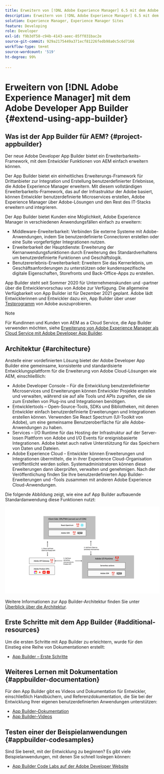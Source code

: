 ```yaml
---
title: Erweitern von [!DNL Adobe Experience Manager] 6.5 mit dem Adobe Developer App Builder.
description: Erweitern von [!DNL Adobe Experience Manager] 6.5 mit dem Adobe Developer App Builder.
solution: Experience Manager, Experience Manager Sites
feature: Developing
role: Developer
exl-id: f9b3df58-c94b-4143-aeec-85ff031bac2e
source-git-commit: 929a2175449a371ecf81226fedb98a0c5c6d7166
workflow-type: tm+mt
source-wordcount: '519'
ht-degree: 99%

---
```


# Erweitern von [!DNL Adobe Experience Manager] mit dem Adobe Developer App Builder {#extend-using-app-builder}

## Was ist der App Builder für AEM? {#project-appbuilder}

Der neue Adobe Developer App Builder bietet ein Erweiterbarkeits-Framework, mit dem Entwickler Funktionen von AEM einfach erweitern können.

Der App Builder bietet ein einheitliches Erweiterungs-Framework für Drittanbieter zur Integration und Erstellung benutzerdefinierter Erlebnisse, die Adobe Experience Manager erweitern. Mit diesem vollständigen Erweiterbarkeits-Framework, das auf der Infrastruktur der Adobe basiert, können Entwickler benutzerdefinierte Microservices erstellen, Adobe Experience Manager über Adobe-Lösungen und den Rest des IT-Stacks erweitern und integrieren.

Der App Builder bietet Kunden eine Möglichkeit, Adobe Experience Manager in verschiedenen Anwendungsfällen einfach zu erweitern:

* Middleware-Erweiterbarkeit: Verbinden Sie externe Systeme mit Adobe-Anwendungen, indem Sie benutzerdefinierte Connectoren erstellen oder eine Suite vorgefertigter Integrationen nutzen.
* Erweiterbarkeit der Hauptdienste: Erweiterung der Kernanwendungsfunktionen durch Erweiterung des Standardverhaltens um benutzerdefinierte Funktionen und Geschäftslogik.
* Benutzererlebnis-Erweiterbarkeit: Erweitern Sie das Kernerlebnis, um Geschäftsanforderungen zu unterstützen oder kundenspezifische digitale Eigenschaften, Storefronts und Back-Office-Apps zu erstellen.

App Builder steht seit Sommer 2020 für Unternehmenskunden und -partner über die Entwicklervorschau von Adobe zur Verfügung. Die allgemeine Verfügbarkeit von App Builder ist für Dezember 2021 geplant. Adobe lädt Entwicklerinnen und Entwickler dazu ein, App Builder über unser [Testprogramm](https://developer.adobe.com/app-builder/docs/get_started/app_builder_get_started/set-up#access-and-credentials) von Adobe auszuprobieren.

>[!NOTE]
>
>Für Kundinnen und Kunden von AEM as a Cloud Service, die App Builder verwenden möchten, siehe [Erweiterung von Adobe Experience Manager als Cloud Service mit Adobe Developer App Builder](/help/sites-developing/app-builder.md).

## Architektur {#architecture}

Anstelle einer vordefinierten Lösung bietet der Adobe Developer App Builder eine gemeinsame, konsistente und standardisierte Entwicklungsplattform für die Erweiterung von Adobe Cloud-Lösungen wie AEM, einschließlich:

* Adobe Developer Console – Für die Entwicklung benutzerdefinierter Microservices und Erweiterungen können Entwickler Projekte erstellen und verwalten, während sie auf alle Tools und APIs zugreifen, die sie zum Erstellen von Plug-ins und Integrationen benötigen.
* Entwicklertools – Open-Source-Tools, SDKs und Bibliotheken, mit denen Entwickler einfach benutzerdefinierte Erweiterungen und Integrationen erstellen können. Verwenden Sie React Spectrum (UI-Toolkit von Adobe), um eine gemeinsame Benutzeroberfläche für alle Adobe-Anwendungen zu haben.
* Services – I/O Runtime für das Hosting der Infrastruktur auf der Server-losen Plattform von Adobe und I/O Events für ereignisbasierte Integrationen. Adobe bietet auch native Unterstützung für das Speichern von Daten und Dateien.
* Adobe Experience Cloud – Entwickler können Erweiterungen und Integrationen übermitteln, die in ihrer Experience Cloud-Organisation veröffentlicht werden sollen. Systemadministratoren können diese Erweiterungen dann überprüfen, verwalten und genehmigen. Nach der Veröffentlichung finden Sie Ihre benutzerdefinierten App Builder-Erweiterungen und -Tools zusammen mit anderen Adobe Experience Cloud-Anwendungen.

Die folgende Abbildung zeigt, wie eine auf App Builder aufbauende Standardanwendung diese Funktionen nutzt:

![Architektur](assets/appbuilder-architecture.jpg)

Weitere Informationen zur App Builder-Architektur finden Sie unter [Überblick über die Architektur](https://developer.adobe.com/app-builder/docs/guides/app_builder_guides/architecture_overview/architecture-overview).

## Erste Schritte mit dem App Builder {#additional-resources}

Um die ersten Schritte mit App Builder zu erleichtern, wurde für den Einstieg eine Reihe von Dokumentationen erstellt:

* [App Builder – Erste Schritte](https://developer.adobe.com/app-builder/docs/get_started/app_builder_get_started/first-app)

## Weiteres Lernen mit Dokumentation {#appbuilder-documentation}

Für den App Builder gibt es Videos und Dokumentation für Entwickler, einschließlich Handbüchern, und Referenzdokumentation, die Sie bei der Entwicklung Ihrer eigenen benutzerdefinierten Anwendungen unterstützen:

* [App Builder–Dokumentation](https://developer.adobe.com/app-builder/docs/overview/)
* [App Builder–Videos](https://www.youtube.com/playlist?list=PLcVEYUqU7VRfDij-Jbjyw8S8EzW073F_o)

## Testen einer der Beispielanwendungen {#appbuilder-codesamples}

Sind Sie bereit, mit der Entwicklung zu beginnen? Es gibt viele Beispielanwendungen, mit denen Sie schnell loslegen können:

* [App Builder Code Labs auf der Adobe Developer Website](https://developer.adobe.com/app-builder/docs/resources/)
